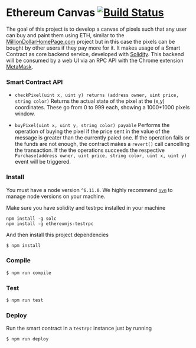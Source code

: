 Ethereum Canvas [![Build Status](https://travis-ci.org/farolfo/ethereum-canvas.png)](https://travis-ci.org/farolfo/ethereum-canvas)
=====================

The goal of this project is to develop a canvas of pixels such that any user can buy and paint them using ETH, similar to the [MillionDollarHomePage.com](http://milliondollarhomepage.com/) project but in this case the pixels can be bought by other users if they pay more for it.
It makes usage of a Smart Contract as core backend service, developed with [Solidity](https://solidity.readthedocs.io/en/develop/#). This backend will be consumed by a web UI via an RPC API with the Chrome extension [MetaMask](https://metamask.io/).

### Smart Contract API

* `checkPixel(uint x, uint y) returns (address owner, uint price, string color)` Returns the actual state of the pixel at the (x,y) coordinates. These go from 0 to 999 each, showing a 1000*1000 pixels window.

* `buyPixel(uint x, uint y, string color) payable` Performs the operation of buying the pixel if the price sent in the value of the message is greater than the currently paied one. If the operation fails or the funds are not enough, the contract makes a `revert()` call cancelling the transaction. If the the operations succeeds the respective `Purchase(address owner, uint price, string color, uint x, uint y)` event will be triggered.

### Install

You must have a node version `^6.11.0`. We highly recommend [`nvm`](https://github.com/creationix/nvm) to manage node versions on your machine.

Make sure you have solidity and testrpc installed in your machine

```
npm install -g solc
npm install -g ethereumjs-testrpc
```

And then install this project dependencies

```bash
$ npm install
```

### Compile

```bash 
$ npm run compile
```

### Test

```bash
$ npm run test
```

### Deploy

Run the smart contract in a `testrpc` instance just by running

```bash
$ npm run deploy
```
